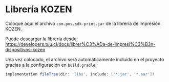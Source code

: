 # Librería KOZEN

Coloque aquí el archivo `com.pos.sdk-print.jar` de la librería de impresión KOZEN.

Puede descargar la librería desde:
https://developers.tuu.cl/docs/librer%C3%ADa-de-impresi%C3%B3n-dispositivos-kozen

Una vez colocado, el archivo será automáticamente incluido en el proyecto gracias a la configuración en `build.gradle`:

```gradle
implementation fileTree(dir: 'libs', include: ['*.jar', '*.aar'])
```

